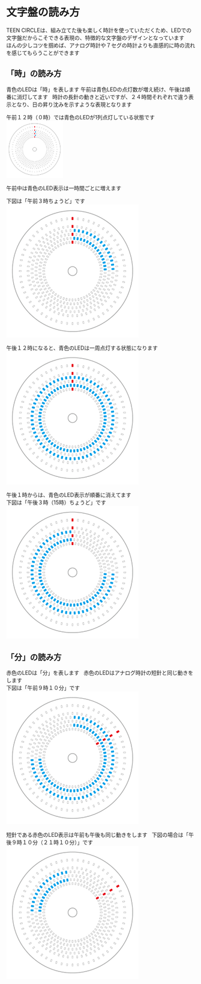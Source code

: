 # 文字盤の読み方

TEEN CIRCLEは、組み立てた後も楽しく時計を使っていただくため、LEDでの文字盤だからこそできる表現の、特徴的な文字盤のデザインとなっています  
ほんの少しコツを掴めば、アナログ時計や７セグの時計よりも直感的に時の流れを感じてもらうことができます  
  
## 「時」の読み方  
青色のLEDは「時」を表します
午前は青色LEDの点灯数が増え続け、午後は順番に消灯してます  
時計の長針の動きと近いですが、２４時間それぞれで違う表示となり、日の昇り沈みを示すような表現となります  

午前１２時（０時）では青色のLEDが1列点灯している状態です  
<img src="../image/image_dial_01.jpg" width=30% title="文字盤_0:00"> 
  
午前中は青色のLED表示は一時間ごとに増えます  

下図は「午前３時ちょうど」です  
<img src="../image/image_dial_02.jpg" width=70% title="文字盤_3:00"> 

午後１２時になると、青色のLEDは一周点灯する状態になります  
<img src="../image/image_dial_03.jpg" width=70% title="文字盤_12:00"> 

午後１時からは、青色のLED表示が順番に消えてます  
下図は「午後３時（15時）ちょうど」です  
<img src="../image/image_dial_04.jpg" width=70% title="文字盤_15:00"> 

## 「分」の読み方  
赤色のLEDは「分」を表します  
赤色のLEDはアナログ時計の短針と同じ動きをします  
下図は「午前９時１０分」です  
<img src="../image/image_dial_05.jpg" width=70% title="文字盤_9:10"> 

短針である赤色のLED表示は午前も午後も同じ動きをします  
下図の場合は「午後９時１０分（２１時１０分）」です  
<img src="../image/image_dial_06.jpg" width=70% title="文字盤_21:10"> 
